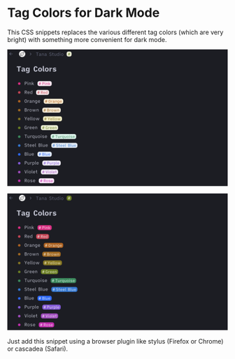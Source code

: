 #  Tag Colors for Dark Mode
This CSS snippets replaces the various different tag colors (which are very bright) with something more convenient for dark mode.

![Tana's default colors](default.png)

![Enhanced Colors](enhanced.png)

Just add this snippet using a browser plugin like stylus (Firefox or Chrome) or cascadea (Safari).

